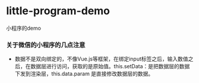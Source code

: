 # little-program-demo
小程序的demo
### 关于微信的小程序的几点注意
- 数据不是双向绑定的，不像Vue.js等框架，在绑定input标签之后，输入数值之后，在数据层进行访问，获取的是原始值。this.setData：是把数据层的数据下发到渲染层，this.data.param 是直接修改数据层的数据。
